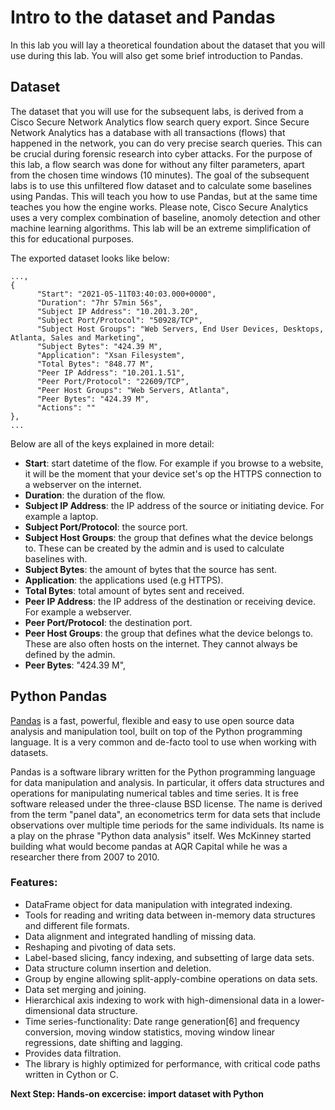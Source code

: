 # Intro to the dataset and Pandas
In this lab you will lay a theoretical foundation about the dataset that you will use during this lab. You will also get some brief introduction to Pandas.

## Dataset

The dataset that you will use for the subsequent labs, is derived from a Cisco Secure Network Analytics flow search query export. Since Secure Network Analytics has a database with all transactions (flows) that happened in the network, you can do very precise search queries. This can be crucial during forensic research into cyber attacks. For the purpose of this lab, a flow search was done for without any filter parameters, apart from the chosen time windows (10 minutes). The goal of the subsequent labs is to use this unfiltered flow dataset and to calculate some baselines using Pandas. This will teach you how to use Pandas, but at the same time teaches you how the engine works. Please note, Cisco Secure Analytics uses a very complex combination of baseline, anomoly detection and other machine learning algorithms. This lab will be an extreme simplification of this for educational purposes. 

The exported dataset looks like below:

```
...,
{
      "Start": "2021-05-11T03:40:03.000+0000",
      "Duration": "7hr 57min 56s",
      "Subject IP Address": "10.201.3.20",
      "Subject Port/Protocol": "50928/TCP",
      "Subject Host Groups": "Web Servers, End User Devices, Desktops, Atlanta, Sales and Marketing",
      "Subject Bytes": "424.39 M",
      "Application": "Xsan Filesystem",
      "Total Bytes": "848.77 M",
      "Peer IP Address": "10.201.1.51",
      "Peer Port/Protocol": "22609/TCP",
      "Peer Host Groups": "Web Servers, Atlanta",
      "Peer Bytes": "424.39 M",
      "Actions": ""
},
...
```

Below are all of the keys explained in more detail:

* **Start**: start datetime of the flow. For example if you browse to a website, it will be the moment that your device set's op the HTTPS connection to a webserver on the internet.
* **Duration**: the duration of the flow.
* **Subject IP Address**: the IP address of the source or initiating device. For example a laptop.
* **Subject Port/Protocol**: the source port.
* **Subject Host Groups**: the group that defines what the device belongs to. These can be created by the admin and is used to calculate baselines with. 
* **Subject Bytes**: the amount of bytes that the source has sent.
* **Application**: the applications used (e.g HTTPS).
* **Total Bytes**: total amount of bytes sent and received.
* **Peer IP Address**: the IP address of the destination or receiving device. For example a webserver.
* **Peer Port/Protocol**: the destination port.
* **Peer Host Groups**: the group that defines what the device belongs to. These are also often hosts on the internet. They cannot always be defined by the admin.
* **Peer Bytes**: "424.39 M",

## Python Pandas

[Pandas](https://pandas.pydata.org/) is a fast, powerful, flexible and easy to use open source data analysis and manipulation tool,
built on top of the Python programming language. It is a very common and de-facto tool to use when working with datasets. 

Pandas is a software library written for the Python programming language for data manipulation and analysis. In particular, it offers data structures and operations for manipulating numerical tables and time series. It is free software released under the three-clause BSD license. The name is derived from the term "panel data", an econometrics term for data sets that include observations over multiple time periods for the same individuals. Its name is a play on the phrase "Python data analysis" itself. Wes McKinney started building what would become pandas at AQR Capital while he was a researcher there from 2007 to 2010.

### Features:

* DataFrame object for data manipulation with integrated indexing.
* Tools for reading and writing data between in-memory data structures and different file formats.
* Data alignment and integrated handling of missing data.
* Reshaping and pivoting of data sets.
* Label-based slicing, fancy indexing, and subsetting of large data sets.
* Data structure column insertion and deletion.
* Group by engine allowing split-apply-combine operations on data sets.
* Data set merging and joining.
* Hierarchical axis indexing to work with high-dimensional data in a lower-dimensional data structure.
* Time series-functionality: Date range generation[6] and frequency conversion, moving window statistics, moving window linear regressions, date shifting and lagging.
* Provides data filtration.
* The library is highly optimized for performance, with critical code paths written in Cython or C.

**Next Step: Hands-on excercise: import dataset with Python**